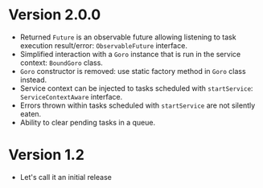 Version 2.0.0
=============
- Returned `Future` is an observable future allowing listening to task execution result/error:
  `ObservableFuture` interface.
- Simplified interaction with a `Goro` instance that is run in the service context:
  `BoundGoro` class.
- `Goro` constructor is removed: use static factory method in `Goro` class instead.
- Service context can be injected to tasks scheduled with `startService`:
  `ServiceContextAware` interface.
- Errors thrown within tasks scheduled with `startService` are not silently eaten.
- Ability to clear pending tasks in a queue.

Version 1.2
===========

- Let's call it an initial release
